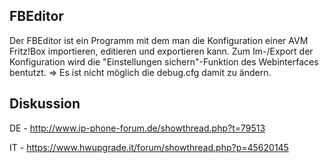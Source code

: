 FBEditor
--------

Der FBEditor ist ein Programm mit dem man die Konfiguration einer AVM Fritz!Box importieren, editieren und exportieren kann.
Zum Im-/Export der Konfiguration wird die "Einstellungen sichern"-Funktion des Webinterfaces bentutzt. => Es ist nicht möglich die debug.cfg damit zu ändern.

Diskussion
----------
DE - http://www.ip-phone-forum.de/showthread.php?t=79513

IT - https://www.hwupgrade.it/forum/showthread.php?p=45620145
